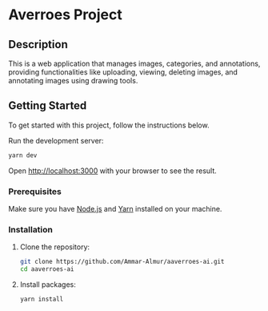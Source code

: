 # Averroes Project

## Description

This is a web application that manages images, categories, and annotations, providing
functionalities like uploading, viewing, deleting images, and annotating images using drawing tools.

## Getting Started

To get started with this project, follow the instructions below.

Run the development server:

```bash
yarn dev
```

Open [http://localhost:3000](http://localhost:3000) with your browser to see the result.

### Prerequisites

Make sure you have [Node.js](https://nodejs.org/) and [Yarn](https://yarnpkg.com/) installed on your machine.

### Installation

1. Clone the repository:
   ```bash
   git clone https://github.com/Ammar-Almur/aaverroes-ai.git
   cd aaverroes-ai
   ```
2. Install packages:
   ```bash
   yarn install
   ```
